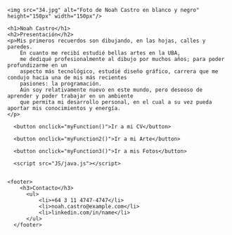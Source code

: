 <!DOCTYPE html>
<html lang="es">
<head>
    <meta charset="UTF-8">
    <meta http-equiv="X-UA-Compatible" content="IE=edge">
    <meta name="viewport" content="width=device-width, initial-scale=1.0">
    <link rel="stylesheet" type="text/css" href="CSS\estilocv.css">
    <link rel="icon" type="image/x-icon" href="34.jpg">
    <link rel="preconnect" href="https://fonts.googleapis.com">
    <link rel="preconnect" href="https://fonts.gstatic.com" crossorigin>
    <link href="https://fonts.googleapis.com/css2?family=Cormorant+Garamond:wght@300&family=Libre+Baskerville&family=Mynerve&display=swap" rel="stylesheet">
    <title>Presentacion Noah Castro</title>
</head>
<body>

    <img src="34.jpg" alt="Foto de Noah Castro en blanco y negro" 
    height="150px" width="150px"/>

    <h1>Noah Castro</h1>
    <h2>Presentación</h2>
    <p>Mis primeros recuerdos son dibujando, en las hojas, calles y paredes. 
        En cuanto me recibí estudié bellas artes en la UBA, 
        me dediqué profesionalmente al dibujo por muchos años; para poder profundizarme en un 
        aspecto más tecnológico, estudié diseño gráfico, carrera que me condujo hacia una de mis más recientes 
        pasiones: la programación.
        Aún soy relativamente nuevo en este mundo, pero deseoso de aprender y poder trabajar en un ambiente 
        que permita mi desarrollo personal, en el cual a su vez pueda aportar mis conocimientos y energía.
    </p>

      <button onclick="myFunction()">Ir a mi CV</button>

      <button onclick="myFunction2()">Ir a mi Arte</button>

      <button onclick="myFunction3()">Ir a mis Fotos</button>

      <script src="JS/java.js"></script>


    <footer>
        <h3>Contacto</h3>
          <ul>
              <li>+64 3 11 4747-4747</li>
              <li>noah.castro@example.com</li>
              <li>linkedin.com/in/name</li>
          </ul>
      </footer>
</body>
</html>
